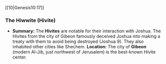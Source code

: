 [[10|Genesis10:17]]

### The Hiwwite (Hivite)
- **Summary:** The **Hivites** are notable for their interaction with Joshua. The Hivites from the city of Gibeon famously deceived Joshua into making a treaty with them to avoid being destroyed (Joshua 9). They also inhabited other cities like Shechem.
**Location:** The city of **Gibeon** (modern Al-Jib, just northwest of Jerusalem) is the best-known Hivite center.